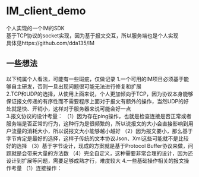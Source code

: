 # IM_client_demo
个人实现的一个IM的SDK<br>
基于TCP协议的socket实现，因为基于报文交互，所以服务端也是个人实现<br>
具体见https://github.com/dda135/IM

## 一些想法
以下纯属个人看法，可能有一些瑕疵，仅做记录
1.一个可用的IM项目必须基于能够自主研发，否则一旦出现问题很可能无法进行修复和扩展<br>
2.TCP和UDP的选择，从使用上面来说，个人更加倾向于TCP，因为协议本身能够保证报文传递的有序性而不需要程序上面对于报文有额外的操作，当然UDP的好处就是快、开销小，这样对于服务器来说可能会好一点<br>
3.报文协议的设计考量：
（1）因为存在ping操作，也就是检查连接是否正常或者服务端是否正常的行为，这种行为是很频繁的，所以说报文的大小会直接影响到用户流量的消耗大小，所以说报文大小能够越小越好
（2）因为报文要小，那么基于字节肯定是最好的选择，这样子传统的文本协议Json、Xml这些可能就不是比较好的选择
（3）基于字节设计，现成的方案就是基于Protocol Buffer协议来做，问题就是会带来大量的方法数
（4）完全自定义，这种需要非常合理的设计，因为还设计到扩展等问题，需要足够成熟才行，难度较大
4.一些基础操作相关的报文操作考量
（1）连接操作：
